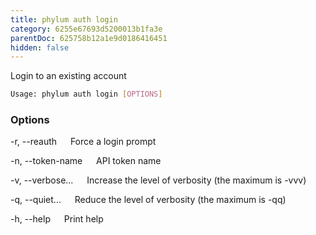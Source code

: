 ```yaml
---
title: phylum auth login
category: 6255e67693d5200013b1fa3e
parentDoc: 625758b12a1e9d0186416451
hidden: false
---
```


Login to an existing account

```sh
Usage: phylum auth login [OPTIONS]
```

### Options

-r, --reauth
&emsp; Force a login prompt

-n, --token-name
&emsp; API token name

-v, --verbose...
&emsp; Increase the level of verbosity (the maximum is -vvv)

-q, --quiet...
&emsp; Reduce the level of verbosity (the maximum is -qq)

-h, --help
&emsp; Print help
